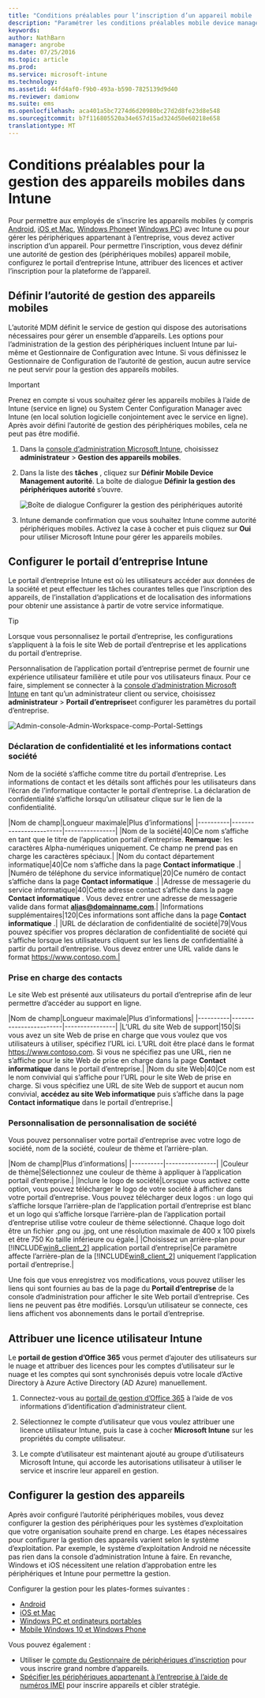 ```yaml
---
title: "Conditions préalables pour l’inscription d’un appareil mobile | Microsoft Intune"
description: "Paramétrer les conditions préalables mobile device management (MDM) et se préparer à s’inscrire différents systèmes d’exploitation."
keywords: 
author: NathBarn
manager: angrobe
ms.date: 07/25/2016
ms.topic: article
ms.prod: 
ms.service: microsoft-intune
ms.technology: 
ms.assetid: 44fd4af0-f9b0-493a-b590-7825139d9d40
ms.reviewer: damionw
ms.suite: ems
ms.openlocfilehash: aca401a5bc7274d6d20980bc27d2d8fe23d8e548
ms.sourcegitcommit: b7f116805520a34e657d15ad324d50e60218e658
translationtype: MT
---
```

# Conditions préalables pour la gestion des appareils mobiles dans Intune
Pour permettre aux employés de s’inscrire les appareils mobiles (y compris [Android](set-up-android-management-with-microsoft-intune.md), [iOS et Mac](set-up-ios-and-mac-management-with-microsoft-intune.md), [Windows Phone](set-up-windows-phone-management-with-microsoft-intune.md)et [Windows PC](set-up-windows-device-management-with-microsoft-intune.md)) avec Intune ou pour gérer les périphériques appartenant à l’entreprise, vous devez activer inscription d’un appareil. Pour permettre l’inscription, vous devez définir une autorité de gestion des (périphériques mobiles) appareil mobile, configurez le portail d’entreprise Intune, attribuer des licences et activer l’inscription pour la plateforme de l’appareil.

## Définir l’autorité de gestion des appareils mobiles
L’autorité MDM définit le service de gestion qui dispose des autorisations nécessaires pour gérer un ensemble d’appareils. Les options pour l’administration de la gestion des périphériques incluent Intune par lui-même et Gestionnaire de Configuration avec Intune. Si vous définissez le Gestionnaire de Configuration de l’autorité de gestion, aucun autre service ne peut servir pour la gestion des appareils mobiles.

>[!IMPORTANT]
> Prenez en compte si vous souhaitez gérer les appareils mobiles à l’aide de Intune (service en ligne) ou System Center Configuration Manager avec Intune (en local solution logicielle conjointement avec le service en ligne). Après avoir défini l’autorité de gestion des périphériques mobiles, cela ne peut pas être modifié.



1.  Dans la [console d’administration Microsoft Intune](http://manage.microsoft.com), choisissez **administrateur** &gt; **Gestion des appareils mobiles**.

2.  Dans la liste des **tâches** , cliquez sur **Définir Mobile Device Management autorité**. La boîte de dialogue **Définir la gestion des périphériques autorité** s’ouvre.

    ![Boîte de dialogue Configurer la gestion des périphériques autorité](../media/intune-mdm-authority.png)

3.  Intune demande confirmation que vous souhaitez Intune comme autorité périphériques mobiles. Activez la case à cocher et puis cliquez sur **Oui** pour utiliser Microsoft Intune pour gérer les appareils mobiles.

## Configurer le portail d’entreprise Intune

Le portail d’entreprise Intune est où les utilisateurs accéder aux données de la société et peut effectuer les tâches courantes telles que l’inscription des appareils, de l’installation d’applications et de localisation des informations pour obtenir une assistance à partir de votre service informatique.

> [!TIP]
> Lorsque vous personnalisez le portail d’entreprise, les configurations s’appliquent à la fois le site Web de portail d’entreprise et les applications du portail d’entreprise.

Personnalisation de l’application portail d’entreprise permet de fournir une expérience utilisateur familière et utile pour vos utilisateurs finaux. Pour ce faire, simplement se connecter à la [console d’administration Microsoft Intune](https://manage.microsoft.com) en tant qu’un administrateur client ou service, choisissez **administrateur** &gt; **Portail d’entreprise**et configurer les paramètres du portail d’entreprise.

![Admin-console-Admin-Workspace-comp-Portal-Settings](../media/cp_sa_cpsetup.PNG)

### Déclaration de confidentialité et les informations contact société

Nom de la société s’affiche comme titre du portail d’entreprise. Les informations de contact et les détails sont affichés pour les utilisateurs dans l’écran de l’informatique contacter le portail d’entreprise. La déclaration de confidentialité s’affiche lorsqu’un utilisateur clique sur le lien de la confidentialité.

|Nom de champ|Longueur maximale|Plus d’informations|
    |----------|------------------------|----------------|
    |Nom de la société|40|Ce nom s’affiche en tant que le titre de l’application portail d’entreprise. **Remarque**: les caractères Alpha-numériques uniquement. Ce champ ne prend pas en charge les caractères spéciaux.|
    |Nom du contact département informatique|40|Ce nom s’affiche dans la page **Contact informatique** .|
    |Numéro de téléphone du service informatique|20|Ce numéro de contact s’affiche dans la page **Contact informatique** .|
    |Adresse de messagerie du service informatique|40|Cette adresse contact s’affiche dans la page **Contact informatique** . Vous devez entrer une adresse de messagerie valide dans format **alias@domainname.com**.|
    |Informations supplémentaires|120|Ces informations sont affiche dans la page **Contact informatique** .|
    |URL de déclaration de confidentialité de société|79|Vous pouvez spécifier vos propres déclaration de confidentialité de société qui s’affiche lorsque les utilisateurs cliquent sur les liens de confidentialité à partir du portail d’entreprise. Vous devez entrer une URL valide dans le format https://www.contoso.com.|

### Prise en charge des contacts
Le site Web est présenté aux utilisateurs du portail d’entreprise afin de leur permettre d’accéder au support en ligne.

|Nom de champ|Longueur maximale|Plus d’informations|
    |----------|------------------------|----------------|
    |L’URL du site Web de support|150|Si vous avez un site Web de prise en charge que vous voulez que vos utilisateurs à utiliser, spécifiez l’URL ici. L’URL doit être placé dans le format https://www.contoso.com. Si vous ne spécifiez pas une URL, rien ne s’affiche pour le site Web de prise en charge dans la page **Contact informatique** dans le portail d’entreprise.|
    |Nom du site Web|40|Ce nom est le nom convivial qui s’affiche pour l’URL pour le site Web de prise en charge. Si vous spécifiez une URL de site Web de support et aucun nom convivial, **accédez au site Web informatique** puis s’affiche dans la page **Contact informatique** dans le portail d’entreprise.|


### Personnalisation de personnalisation de société

Vous pouvez personnaliser votre portail d’entreprise avec votre logo de société, nom de la société, couleur de thème et l’arrière-plan.

|Nom de champ|Plus d’informations|
    |----------|----------------|
    |Couleur de thème|Sélectionnez une couleur de thème à appliquer à l’application portail d’entreprise.|
    |Inclure le logo de société|Lorsque vous activez cette option, vous pouvez télécharger le logo de votre société à afficher dans votre portail d’entreprise. Vous pouvez télécharger deux logos : un logo qui s’affiche lorsque l’arrière-plan de l’application portail d’entreprise est blanc et un logo qui s’affiche lorsque l’arrière-plan de l’application portail d’entreprise utilise votre couleur de thème sélectionné. Chaque logo doit être un fichier .png ou .jpg, ont une résolution maximale de 400 x 100 pixels et être 750 Ko taille inférieure ou égale.|
    |Choisissez un arrière-plan pour [!INCLUDE[win8_client_2](../includes/win8_client_2_md.md)] application portail d’entreprise|Ce paramètre affecte l’arrière-plan de la [!INCLUDE[win8_client_2](../includes/win8_client_2_md.md)] uniquement l’application portail d’entreprise.|


Une fois que vous enregistrez vos modifications, vous pouvez utiliser les liens qui sont fournies au bas de la page du **Portail d’entreprise** de la console d’administration pour afficher le site Web portail d’entreprise. Ces liens ne peuvent pas être modifiés. Lorsqu’un utilisateur se connecte, ces liens affichent vos abonnements dans le portail d’entreprise.

## Attribuer une licence utilisateur Intune

Le **portail de gestion d’Office 365** vous permet d’ajouter des utilisateurs sur le nuage et attribuer des licences pour les comptes d’utilisateur sur le nuage et les comptes qui sont synchronisés depuis votre locale d’Active Directory à Azure Active Directory (AD Azure) manuellement.

1.  Connectez-vous au [portail de gestion d’Office 365](https://portal.office.com/Admin/Default.aspx) à l’aide de vos informations d’identification d’administrateur client.

2.  Sélectionnez le compte d’utilisateur que vous voulez attribuer une licence utilisateur Intune, puis la case à cocher **Microsoft Intune** sur les propriétés du compte utilisateur.

3.  Le compte d’utilisateur est maintenant ajouté au groupe d’utilisateurs Microsoft Intune, qui accorde les autorisations utilisateur à utiliser le service et inscrire leur appareil en gestion.

## Configurer la gestion des appareils
Après avoir configuré l’autorité périphériques mobiles, vous devez configurer la gestion des périphériques pour les systèmes d’exploitation que votre organisation souhaite prend en charge. Les étapes nécessaires pour configurer la gestion des appareils varient selon le système d’exploitation. Par exemple, le système d’exploitation Android ne nécessite pas rien dans la console d’administration Intune à faire. En revanche, Windows et iOS nécessitent une relation d’approbation entre les périphériques et Intune pour permettre la gestion.

Configurer la gestion pour les plates-formes suivantes :
- [Android](set-up-android-management-with-microsoft-intune.md)
- [iOS et Mac](set-up-ios-and-mac-management-with-microsoft-intune.md)
- [Windows PC et ordinateurs portables](set-up-windows-device-management-with-microsoft-intune.md)
- [Mobile Windows 10 et Windows Phone](set-up-windows-phone-management-with-microsoft-intune.md)

Vous pouvez également :
 - Utiliser le [compte du Gestionnaire de périphériques d’inscription](enroll-corporate-owned-devices-with-the-device-enrollment-manager-in-microsoft-intune.md) pour vous inscrire grand nombre d’appareils.
 - [Spécifier les périphériques appartenant à l’entreprise à l’aide de numéros IMEI](specify-corporate-owned-devices-with-international-mobile-equipment-identity-imei-numbers.md) pour inscrire appareils et cibler stratégie.
